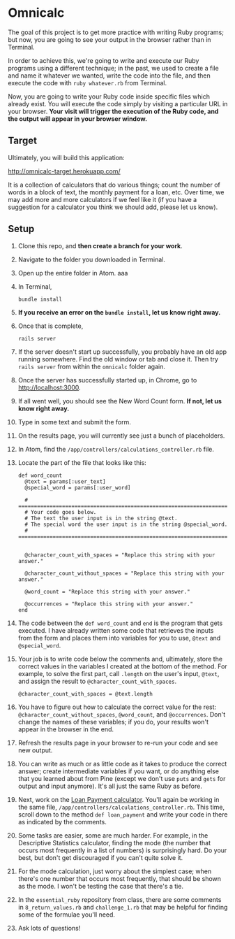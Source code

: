 # Omnicalc

The goal of this project is to get more practice with writing Ruby programs; but now, you are going to see your output in the browser rather than in Terminal.

In order to achieve this, we're going to write and execute our Ruby programs using a different technique; in the past, we used to create a file and name it whatever we wanted, write the code into the file, and then execute the code with `ruby whatever.rb` from Terminal.

Now, you are going to write your Ruby code inside specific files which already exist. You will execute the code simply by visiting a particular URL in your browser. **Your visit will trigger the execution of the Ruby code, and the output will appear in your browser window.**

## Target

Ultimately, you will build this application:

http://omnicalc-target.herokuapp.com/

It is a collection of calculators that do various things; count the number of words in a block of text, the monthly payment for a loan, etc. Over time, we may add more and more calculators if we feel like it (if you have a suggestion for a calculator you think we should add, please let us know).

## Setup

 1. Clone this repo, and **then create a branch for your work**.
 1. Navigate to the folder you downloaded in Terminal.
 1. Open up the entire folder in Atom. aaa
 1. In Terminal,

        bundle install 

 1. **If you receive an error on the `bundle install`, let us know right away.**
 1. Once that is complete,

        rails server

 1. If the server doesn't start up successfully, you probably have an old app running somewhere. Find the old window or tab and close it. Then try `rails server` from within the `omnicalc` folder again.
 1. Once the server has successfully started up, in Chrome, go to [http://localhost:3000](http://localhost:3000).
 1. If all went well, you should see the New Word Count form. **If not, let us know right away.**
 1. Type in some text and submit the form.
 1. On the results page, you will currently see just a bunch of placeholders.
 1. In Atom, find the `/app/controllers/calculations_controller.rb` file.
 1. Locate the part of the file that looks like this:

        def word_count
          @text = params[:user_text]
          @special_word = params[:user_word]

          # ================================================================================
          # Your code goes below.
          # The text the user input is in the string @text.
          # The special word the user input is in the string @special_word.
          # ================================================================================


          @character_count_with_spaces = "Replace this string with your answer."

          @character_count_without_spaces = "Replace this string with your answer."

          @word_count = "Replace this string with your answer."

          @occurrences = "Replace this string with your answer."
        end

 1. The code between the `def word_count` and `end` is the program that gets executed. I have already written some code that retrieves the inputs from the form and places them into variables for you to use, `@text` and `@special_word`.
 1. Your job is to write code below the comments and, ultimately, store the correct values in the variables I created at the bottom of the method. For example, to solve the first part, call `.length` on the user's input, `@text`, and assign the result to `@character_count_with_spaces`.

        @character_count_with_spaces = @text.length

 1. You have to figure out how to calculate the correct value for the rest: `@character_count_without_spaces`, `@word_count`, and `@occurrences`. Don't change the names of these variables; if you do, your results won't appear in the browser in the end.
 1. Refresh the results page in your browser to re-run your code and see new output.
 1. You can write as much or as little code as it takes to produce the correct answer; create intermediate variables if you want, or do anything else that you learned about from Pine (except we don't use `puts` and `gets` for output and input anymore). It's all just the same Ruby as before.
 1. Next, work on the [Loan Payment calculator](http://localhost:3000/loan_payment/new). You'll again be working in the same file, `/app/controllers/calculations_controller.rb`. This time, scroll down to the method `def loan_payment` and write your code in there as indicated by the comments.
 1. Some tasks are easier, some are much harder. For example, in the Descriptive Statistics calculator, finding the mode (the number that occurs most frequently in a list of numbers) is surprisingly hard. Do your best, but don't get discouraged if you can't quite solve it.
 1. For the mode calculation, just worry about the simplest case; when there's one number that occurs most frequently, that should be shown as the mode. I won't be testing the case that there's a tie.
 1. In the `essential_ruby` repository from class, there are some comments in `8_return_values.rb` and `challenge_1.rb` that may be helpful for finding some of the formulae you'll need.
 1. Ask lots of questions!
